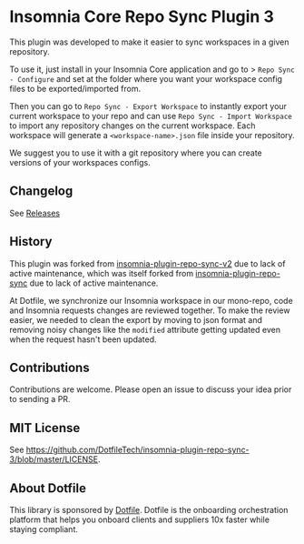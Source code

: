 # Insomnia Core Repo Sync Plugin 3

This plugin was developed to make it easier to sync workspaces in a given repository.

To use it, just install in your Insomnia Core application and go to > `Repo Sync - Configure` and set at the folder where you want your workspace config files to be exported/imported from.

Then you can go to `Repo Sync - Export Workspace` to instantly export your current workspace to your repo and can use `Repo Sync - Import Workspace` to import any repository changes on the current workspace. Each workspace will generate a `<workspace-name>.json` file inside your repository.

We suggest you to use it with a git repository where you can create versions of your workspaces configs.

## Changelog

See [Releases](https://github.com/DotfileTech/insomnia-plugin-repo-sync-3/releases)

## History

This plugin was forked from [insomnia-plugin-repo-sync-v2](https://github.com/Atlas-LiftTech/insomnia-plugin-repo-sync-2) due to lack of active maintenance, which was itself forked from [insomnia-plugin-repo-sync](https://github.com/klickpages/insomnia-plugin-repo-sync) due to lack of active maintenance.

At Dotfile, we synchronize our Insomnia workspace in our mono-repo, code and Insomnia requests changes are reviewed together. To make the review easier, we needed to clean the export by moving to json format and removing noisy changes like the `modified` attribute getting updated even when the request hasn't been updated.

## Contributions

Contributions are welcome. Please open an issue to discuss your idea prior to sending a PR.

## MIT License

See <https://github.com/DotfileTech/insomnia-plugin-repo-sync-3/blob/master/LICENSE>.

## About Dotfile

This library is sponsored by [Dotfile](https://www.dotfile.com/). Dotfile is the onboarding orchestration platform that helps you onboard clients and suppliers 10x faster while staying compliant.
